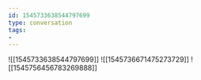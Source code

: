 ```yaml
---
id: 1545733638544797699
type: conversation
tags:
- 
---
```

![[1545733638544797699]]
![[1545736671475273729]]
![[1545756456783269888]]

